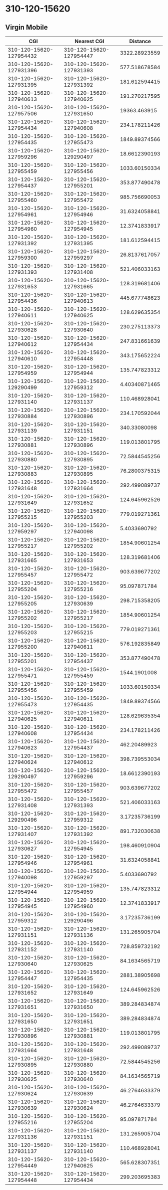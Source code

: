 # 310-120-15620
## Virgin Mobile


| CGI | Nearest CGI | Distance |
|-----|-------------|----------|
| 310-120-15620-127954432 | 310-120-15620-127954447 | 3322.28923559 |
| 310-120-15620-127931396 | 310-120-15620-127931393 | 577.518678584 |
| 310-120-15620-127931395 | 310-120-15620-127931392 | 181.612594415 |
| 310-120-15620-127940613 | 310-120-15620-127940625 | 191.270217595 |
| 310-120-15620-127957506 | 310-120-15620-127931650 | 19363.463915 |
| 310-120-15620-127954434 | 310-120-15620-127940608 | 234.178211426 |
| 310-120-15620-127954435 | 310-120-15620-127955473 | 1849.89374566 |
| 310-120-15620-127959296 | 310-120-15620-129290497 | 18.6612390193 |
| 310-120-15620-127955459 | 310-120-15620-127955456 | 1033.60150334 |
| 310-120-15620-127954437 | 310-120-15620-127955201 | 353.877490478 |
| 310-120-15620-127955460 | 310-120-15620-127955472 | 985.756690053 |
| 310-120-15620-127954961 | 310-120-15620-127954946 | 31.6324058841 |
| 310-120-15620-127954960 | 310-120-15620-127954945 | 12.3741833917 |
| 310-120-15620-127931392 | 310-120-15620-127931395 | 181.612594415 |
| 310-120-15620-127959300 | 310-120-15620-127959297 | 26.8137617057 |
| 310-120-15620-127931393 | 310-120-15620-127931408 | 521.406033163 |
| 310-120-15620-127931653 | 310-120-15620-127931665 | 128.319681406 |
| 310-120-15620-127954436 | 310-120-15620-127940613 | 445.677748623 |
| 310-120-15620-127940611 | 310-120-15620-127940625 | 128.629635354 |
| 310-120-15620-127930628 | 310-120-15620-127930640 | 230.275113373 |
| 310-120-15620-127940612 | 310-120-15620-127954434 | 247.831661639 |
| 310-120-15620-127940610 | 310-120-15620-127954448 | 343.175652224 |
| 310-120-15620-127954959 | 310-120-15620-127954944 | 135.747823312 |
| 310-120-15620-129290499 | 310-120-15620-127959312 | 4.40340871465 |
| 310-120-15620-127931140 | 310-120-15620-127931137 | 110.468928041 |
| 310-120-15620-127930884 | 310-120-15620-127930896 | 234.170592044 |
| 310-120-15620-127931139 | 310-120-15620-127931151 | 340.33080098 |
| 310-120-15620-127930881 | 310-120-15620-127930896 | 119.013801795 |
| 310-120-15620-127930880 | 310-120-15620-127930895 | 72.5844545256 |
| 310-120-15620-127930883 | 310-120-15620-127930895 | 76.2800375315 |
| 310-120-15620-127931648 | 310-120-15620-127931664 | 292.499089737 |
| 310-120-15620-127931649 | 310-120-15620-127931652 | 124.645962526 |
| 310-120-15620-127955215 | 310-120-15620-127955203 | 779.019271361 |
| 310-120-15620-127959297 | 310-120-15620-127940098 | 5.4033690792 |
| 310-120-15620-127955217 | 310-120-15620-127955202 | 1854.90601254 |
| 310-120-15620-127931665 | 310-120-15620-127931653 | 128.319681406 |
| 310-120-15620-127955457 | 310-120-15620-127955472 | 903.639677202 |
| 310-120-15620-127955204 | 310-120-15620-127955216 | 95.097871784 |
| 310-120-15620-127955205 | 310-120-15620-127930639 | 298.715358205 |
| 310-120-15620-127955202 | 310-120-15620-127955217 | 1854.90601254 |
| 310-120-15620-127955203 | 310-120-15620-127955215 | 779.019271361 |
| 310-120-15620-127955200 | 310-120-15620-127940611 | 576.192835849 |
| 310-120-15620-127955201 | 310-120-15620-127954437 | 353.877490478 |
| 310-120-15620-127955471 | 310-120-15620-127955459 | 1544.1901008 |
| 310-120-15620-127955456 | 310-120-15620-127955459 | 1033.60150334 |
| 310-120-15620-127955473 | 310-120-15620-127954435 | 1849.89374566 |
| 310-120-15620-127940625 | 310-120-15620-127940611 | 128.629635354 |
| 310-120-15620-127940608 | 310-120-15620-127954434 | 234.178211426 |
| 310-120-15620-127940623 | 310-120-15620-127954437 | 462.20489923 |
| 310-120-15620-127940624 | 310-120-15620-127940612 | 398.739553034 |
| 310-120-15620-129290497 | 310-120-15620-127959296 | 18.6612390193 |
| 310-120-15620-127955472 | 310-120-15620-127955457 | 903.639677202 |
| 310-120-15620-127931408 | 310-120-15620-127931393 | 521.406033163 |
| 310-120-15620-129290496 | 310-120-15620-127959312 | 3.17235736199 |
| 310-120-15620-127931407 | 310-120-15620-127931392 | 891.732030638 |
| 310-120-15620-127930627 | 310-120-15620-127954945 | 198.460910904 |
| 310-120-15620-127954946 | 310-120-15620-127954961 | 31.6324058841 |
| 310-120-15620-127940098 | 310-120-15620-127959297 | 5.4033690792 |
| 310-120-15620-127954944 | 310-120-15620-127954959 | 135.747823312 |
| 310-120-15620-127954945 | 310-120-15620-127954960 | 12.3741833917 |
| 310-120-15620-127959312 | 310-120-15620-129290496 | 3.17235736199 |
| 310-120-15620-127931151 | 310-120-15620-127931136 | 131.265905704 |
| 310-120-15620-127931152 | 310-120-15620-127931140 | 728.859732192 |
| 310-120-15620-127930640 | 310-120-15620-127930625 | 84.1634565719 |
| 310-120-15620-127954447 | 310-120-15620-127954435 | 2881.38905698 |
| 310-120-15620-127931652 | 310-120-15620-127931649 | 124.645962526 |
| 310-120-15620-127931651 | 310-120-15620-127931650 | 389.284834874 |
| 310-120-15620-127931650 | 310-120-15620-127931651 | 389.284834874 |
| 310-120-15620-127930896 | 310-120-15620-127930881 | 119.013801795 |
| 310-120-15620-127931664 | 310-120-15620-127931648 | 292.499089737 |
| 310-120-15620-127930895 | 310-120-15620-127930880 | 72.5844545256 |
| 310-120-15620-127930625 | 310-120-15620-127930640 | 84.1634565719 |
| 310-120-15620-127930624 | 310-120-15620-127930639 | 46.2764633379 |
| 310-120-15620-127930639 | 310-120-15620-127930624 | 46.2764633379 |
| 310-120-15620-127955216 | 310-120-15620-127955204 | 95.097871784 |
| 310-120-15620-127931136 | 310-120-15620-127931151 | 131.265905704 |
| 310-120-15620-127931137 | 310-120-15620-127931140 | 110.468928041 |
| 310-120-15620-127954449 | 310-120-15620-127940625 | 565.628307351 |
| 310-120-15620-127954448 | 310-120-15620-127954434 | 299.203695383 |
